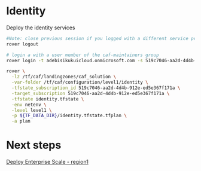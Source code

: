 
# Identity
Deploy the identity services

```bash
#Note: close previous session if you logged with a different service principal using --impersonate-sp-from-keyvault-url
rover logout

# login a with a user member of the caf-maintainers group
rover login -t adebisikukuicloud.onmicrosoft.com -s 519c7046-aa2d-4d4b-912e-ed5e367f171a

rover \
  -lz /tf/caf/landingzones/caf_solution \
  -var-folder /tf/caf/configuration/level1/identity \
  -tfstate_subscription_id 519c7046-aa2d-4d4b-912e-ed5e367f171a \
  -target_subscription 519c7046-aa2d-4d4b-912e-ed5e367f171a \
  -tfstate identity.tfstate \
  -env netenv \
  -level level1 \
  -p ${TF_DATA_DIR}/identity.tfstate.tfplan \
  -a plan

```


# Next steps

[Deploy Enterprise Scale - region1](../../level1/alz/region1/readme.md)
